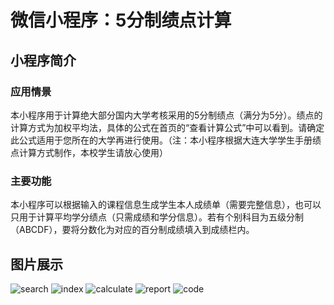  # 微信小程序：5分制绩点计算

## 小程序简介

### 应用情景

本小程序用于计算绝大部分国内大学考核采用的5分制绩点（满分为5分）。绩点的计算方式为加权平均法，具体的公式在首页的“查看计算公式”中可以看到。请确定此公式适用于您所在的大学再进行使用。（注：本小程序根据大连大学学生手册绩点计算方式制作，本校学生请放心使用）

### 主要功能

本小程序可以根据输入的课程信息生成学生本人成绩单（需要完整信息），也可以只用于计算平均学分绩点（只需成绩和学分信息）。若有个别科目为五级分制（ABCDF），要将分数化为对应的百分制成绩填入到成绩栏内。

## 图片展示
![search](https://ae01.alicdn.com/kf/H65bd8280f54746559e342c9799db1a8aH.png)
![index](https://ae01.alicdn.com/kf/H52854e58d0fb42f18d5b70e3333a6da4l.png)
![calculate](https://ae01.alicdn.com/kf/H6cdbe21b6d2141459723d30374d159e6M.png)
![report](https://ae01.alicdn.com/kf/H6cc2e936af8d4f24ac992227c50a5f6b4.png)
![code](https://ae01.alicdn.com/kf/H055ecd15a0454b669a0c15dd10bafe7da.jpg)
